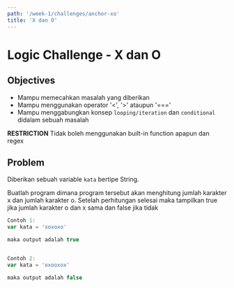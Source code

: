 ```yaml
---
path: '/week-1/challenges/anchor-xo'
title: 'X dan O'
---
```


# Logic Challenge - X dan O

## Objectives

- Mampu memecahkan masalah yang diberikan
- Mampu menggunakan operator '<', '>' ataupun '==='
- Mampu menggabungkan konsep `looping/iteration` dan `conditional` didalam sebuah masalah

**RESTRICTION**
Tidak boleh menggunakan built-in function apapun dan regex

## Problem

Diberikan sebuah variable `kata` bertipe String.

Buatlah program dimana program tersebut akan menghitung jumlah karakter x dan jumlah karakter o. Setelah perhitungan selesai maka tampilkan true jika jumlah karakter o dan x sama dan false jika tidak

```JavaScript
Contoh 1:
var kata = 'xoxoxo'

maka output adalah true


Contoh 2:
var kata = 'oxooxox'

maka output adalah false
```
